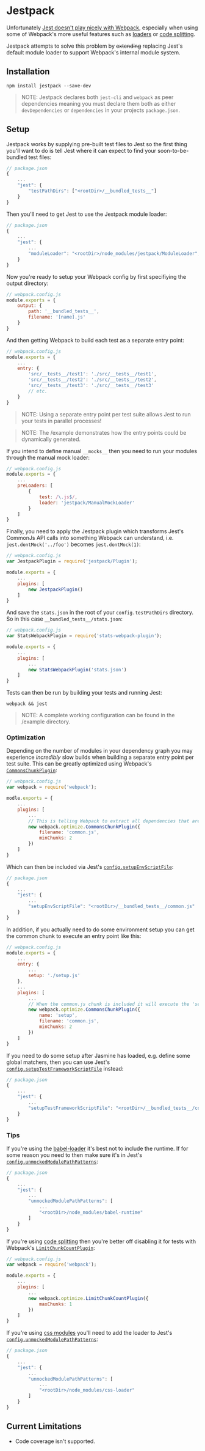 # Jestpack
Unfortunately [Jest doesn't play nicely with Webpack](http://stackoverflow.com/questions/31547587/testing-webpack-built-react-components-with-jest), especially when using some of Webpack's more useful features such as [loaders](http://webpack.github.io/docs/loaders.html) or [code splitting](http://webpack.github.io/docs/code-splitting.html).

Jestpack attempts to solve this problem by ~~extending~~ replacing Jest's default module loader to support Webpack's internal module system.

## Installation
`npm install jestpack --save-dev`

> NOTE: Jestpack declares both `jest-cli` and `webpack` as peer dependencies meaning you must declare them both as either `devDependencies` or `dependencies` in your projects `package.json`.

## Setup
Jestpack works by supplying pre-built test files to Jest so the first thing you'll want to do is tell Jest where it can expect to find your soon-to-be-bundled test files:

```js
// package.json
{
    ...
    "jest": {
        "testPathDirs": ["<rootDir>/__bundled_tests__"]
    }
}
```

Then you'll need to get Jest to use the Jestpack module loader:

```js
// package.json
{
    ...
    "jest": {
        ...
        "moduleLoader": "<rootDir>/node_modules/jestpack/ModuleLoader",
    }
}
```

Now you're ready to setup your Webpack config by first specifiying the output directory:

```js
// webpack.config.js
module.exports = {
    output: {
        path: '__bundled_tests__',
        filename: '[name].js'
    }
}
```

And then getting Webpack to build each test as a separate entry point:

```js
// webpack.config.js
module.exports = {
    ...
    entry: {
        'src/__tests__/test1': './src/__tests__/test1',
        'src/__tests__/test2': './src/__tests__/test2',
        'src/__tests__/test3': './src/__tests__/test3'
        // etc.
    }
}
```

> NOTE: Using a separate entry point per test suite allows Jest to run your tests in parallel processes!

> NOTE: The /example demonstrates how the entry points could be dynamically generated.

If you intend to define manual `__mocks__` then you need to run your modules through the manual mock loader:

```js
// webpack.config.js
module.exports = {
    ...
    preLoaders: [
        {
            test: /\.js$/,
            loader: 'jestpack/ManualMockLoader'
        }
    ]
}
```

Finally, you need to apply the Jestpack plugin which transforms Jest's CommonJs API calls into something Webpack can understand, i.e. `jest.dontMock('../foo')` becomes `jest.dontMock(1)`:

```js
// webpack.config.js
var JestpackPlugin = require('jestpack/Plugin');

module.exports = {
    ...
    plugins: [
        new JestpackPlugin()
    ]
}
```

And save the `stats.json` in the root of your `config.testPathDirs` directory. So in this case `__bundled_tests__/stats.json`:

```js
// webpack.config.js
var StatsWebpackPlugin = require('stats-webpack-plugin');

module.exports = {
    ...
    plugins: [
        ...
        new StatsWebpackPlugin('stats.json')
    ]
}
```

Tests can then be run by building your tests and running Jest:

`webpack && jest`

> NOTE: A complete working configuration can be found in the /example directory.

### Optimization
Depending on the number of modules in your dependency graph you may experience *incredibly* slow builds when building a separate entry point per test suite. This can be greatly optimized using Webpack's [`CommonsChunkPlugin`](http://webpack.github.io/docs/list-of-plugins.html#commonschunkplugin):

```js
// webpack.config.js
var webpack = require('webpack');

modle.exports = {
    ...
    plugins: [
        ...
        // This is telling Webpack to extract all dependencies that are used by 2 or more modules into '__bundled_tests__/common.js'
        new webpack.optimize.CommonsChunkPlugin({
            filename: 'common.js',
            minChunks: 2
        })
    ]
}

```

Which can then be included via Jest's [`config.setupEnvScriptFile`](https://facebook.github.io/jest/docs/api.html#config-setupenvscriptfile-string):

```js
// package.json
{
    ...
    "jest": {
        ...
        "setupEnvScriptFile": "<rootDir>/__bundled_tests__/common.js"
    }
}
```

In addition, if you actually need to do some environment setup you can get the common chunk to execute an entry point like this:

```js
// webpack.config.js
module.exports = {
    ...
    entry: {
        ...
        setup: './setup.js'
    },
    ...
    plugins: [
        ...
        // When the common.js chunk is included it will execute the 'setup' entry point.
        new webpack.optimize.CommonsChunkPlugin({
            name: 'setup',
            filename: 'common.js',
            minChunks: 2
        })
    ]
}
```

If you need to do some setup after Jasmine has loaded, e.g. define some global matchers, then you can use Jest's [`config.setupTestFrameworkScriptFile`](https://facebook.github.io/jest/docs/api.html#config-setuptestframeworkscriptfile-string) instead:

```js
// package.json
{
    ...
    "jest": {
        ...
        "setupTestFrameworkScriptFile": "<rootDir>/__bundled_tests__/common.js"
    }
}
```

### Tips

If you're using the [babel-loader](https://github.com/babel/babel-loader) it's best not to include the runtime. If for some reason you need to then make sure it's in Jest's [`config.unmockedModulePathPatterns`](https://facebook.github.io/jest/docs/api.html#config-unmockedmodulepathpatterns-array-string):

```js
// package.json
{
    ...
    "jest": {
        ...
        "unmockedModulePathPatterns": [
            ...
            "<rootDir>/node_modules/babel-runtime"
        ]
    }
}
```

If you're using [code splitting](http://webpack.github.io/docs/code-splitting.html) then you're better off disabling it for tests with Webpack's [`LimitChunkCountPlugin`](https://github.com/webpack/docs/wiki/list-of-plugins#limitchunkcountplugin):

```js
// webpack.config.js
var webpack = require('webpack');

module.exports = {
    ...
    plugins: [
        ...
        new webpack.optimize.LimitChunkCountPlugin({
            maxChunks: 1
        })
    ]
}
```

If you're using [css modules](https://github.com/webpack/css-loader#css-modules) you'll need to add the loader to Jest's [`config.unmockedModulePathPatterns`](https://facebook.github.io/jest/docs/api.html#config-unmockedmodulepathpatterns-array-string):

```js
// package.json
{
    ...
    "jest": {
        ...
        "unmockedModulePathPatterns": [
            ...
            "<rootDir>/node_modules/css-loader"
        ]
    }
}
```

## Current Limitations

- Code coverage isn't supported.